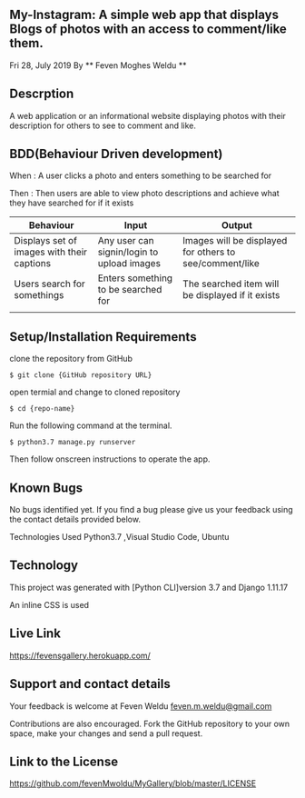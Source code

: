 ## My-Instagram: A simple web app that displays Blogs of photos with an access to comment/like them.
Fri 28, July 2019 By ** Feven Moghes Weldu **

## Descrption
A web application or an informational website displaying photos with their description for others to see to comment and like.

## BDD(Behaviour Driven development)
When : A user clicks a photo and enters something to be searched for

Then : Then users are able to view photo descriptions and achieve what they have searched for if it exists

| Behaviour                                        | Input                                    | Output                                                 |
|--------------------------------------------------|------------------------------------------|--------------------------------------------------------|      
|Displays set of images with their captions        |Any user can signin/login to upload images|Images will be displayed for others to see/comment/like |
|Users search for somethings                       |Enters something to be searched for       |The searched item will be displayed if it exists        |
|                                                  |                                          |                                                        |
                                                                                                                                   

## Setup/Installation Requirements
clone the repository from GitHub 
```
$ git clone {GitHub repository URL}
```

open termial and change to cloned repository 
```
$ cd {repo-name}
```

Run the following command at the terminal. 
```
$ python3.7 manage.py runserver 
```

Then follow onscreen instructions to operate the app.

## Known Bugs
No bugs identified yet. If you find a bug please give us your feedback using the contact details provided below.

Technologies Used Python3.7 ,Visual Studio Code, Ubuntu

## Technology
This project was generated with [Python CLI]version 3.7 and Django 1.11.17

An inline CSS is used

## Live Link
https://fevensgallery.herokuapp.com/

## Support and contact details
Your feedback is welcome at Feven Weldu feven.m.weldu@gmail.com

Contributions are also encouraged. Fork the GitHub repository to your own space, make your changes and send a pull request.

## Link to the License
https://github.com/fevenMwoldu/MyGallery/blob/master/LICENSE